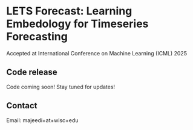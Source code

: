 # LETS Forecast: Learning Embedology for Timeseries Forecasting

Accepted at International Conference on Machine Learning (ICML) 2025


## Code release

Code coming soon! Stay tuned for updates!


## Contact
Email: majeedi+at+wisc+edu
